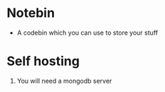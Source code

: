# Notebin

- A codebin which you can use to store your stuff

# Self hosting

1. You will need a mongodb server
